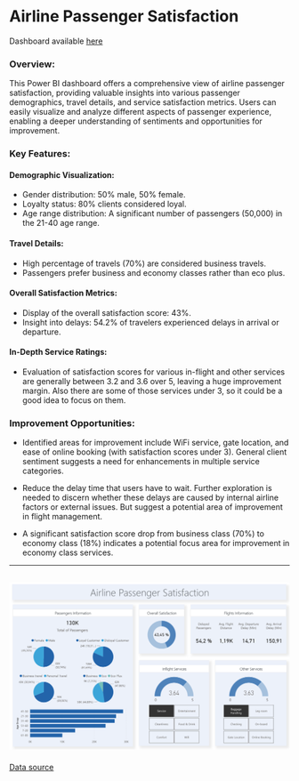 # Airline Passenger Satisfaction

Dashboard available [here](https://www.novypro.com/project/airline-passenger-satisfaction-power-bi)

### Overview:

This Power BI dashboard offers a comprehensive view of airline passenger satisfaction, providing valuable insights into various passenger demographics, travel details, and service satisfaction metrics. Users can easily visualize and analyze different aspects of passenger experience, enabling a deeper understanding of sentiments and opportunities for improvement.

### Key Features:

#### Demographic Visualization:

- Gender distribution: 50% male, 50% female.
- Loyalty status: 80% clients considered loyal.
- Age range distribution: A significant number of passengers (50,000) in the 21-40 age range.

#### Travel Details:

- High percentage of travels (70%) are considered business travels.
- Passengers prefer business and economy classes rather than eco plus.

#### Overall Satisfaction Metrics:

- Display of the overall satisfaction score: 43%.
- Insight into delays: 54.2% of travelers experienced delays in arrival or departure.

#### In-Depth Service Ratings:

- Evaluation of satisfaction scores for various in-flight and other services are generally between 3.2 and 3.6 over 5, leaving a huge improvement margin. Also there are some of those services under 3, so it could be a good idea to focus on them.


### Improvement Opportunities:

- Identified areas for improvement include WiFi service, gate location, and ease of online booking (with satisfaction scores under 3). General client sentiment suggests a need for enhancements in multiple service categories.

- Reduce the delay time that users have to wait. Further exploration is needed to discern whether these delays are caused by internal airline factors or external issues. But suggest a potential area of improvement in flight management. 

- A significant satisfaction score drop from business class (70%) to economy class (18%) indicates a potential focus area for improvement in economy class services.
---
![Img](https://github.com/AlejandroSalme/Data-Related-Projects/blob/master/Power%20BI/imgs/airplane_passenger_satisfaction.png)
---
[Data source](https://www.kaggle.com/datasets/teejmahal20/airline-passenger-satisfaction)